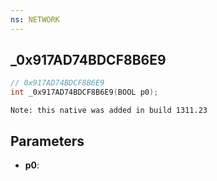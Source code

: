 ```yaml
---
ns: NETWORK
---
```

## _0x917AD74BDCF8B6E9

```c
// 0x917AD74BDCF8B6E9
int _0x917AD74BDCF8B6E9(BOOL p0);
```

```
Note: this native was added in build 1311.23
```

## Parameters
* **p0**:
